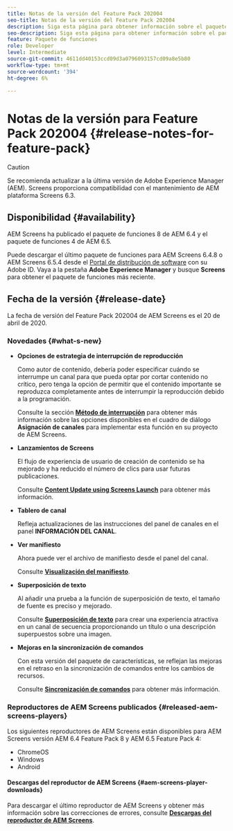 ```yaml
---
title: Notas de la versión del Feature Pack 202004
seo-title: Notas de la versión del Feature Pack 202004
description: Siga esta página para obtener información sobre el paquete de funciones 2004 de AEM Screens publicado el 20 de abril de 2020.
seo-description: Siga esta página para obtener información sobre el paquete de funciones 2004 de AEM Screens publicado el 20 de abril de 2020.
feature: Paquete de funciones
role: Developer
level: Intermediate
source-git-commit: 4611dd40153ccd09d3a0796093157cd09a8e5b80
workflow-type: tm+mt
source-wordcount: '394'
ht-degree: 6%

---
```



# Notas de la versión para Feature Pack 202004 {#release-notes-for-feature-pack}

>[!CAUTION]
>
>Se recomienda actualizar a la última versión de Adobe Experience Manager (AEM). Screens proporciona compatibilidad con el mantenimiento de AEM plataforma Screens 6.3.

## Disponibilidad {#availability}

AEM Screens ha publicado el paquete de funciones 8 de AEM 6.4 y el paquete de funciones 4 de AEM 6.5.

Puede descargar el último paquete de funciones para AEM Screens 6.4.8 o AEM Screens 6.5.4 desde el [Portal de distribución de software](https://experience.adobe.com/#/downloads/content/software-distribution/en/aem.html) con su Adobe ID. Vaya a la pestaña **Adobe Experience Manager** y busque **Screens** para obtener el paquete de funciones más reciente.

## Fecha de la versión {#release-date}

La fecha de versión del Feature Pack 202004 de AEM Screens es el 20 de abril de 2020.

### Novedades {#what-s-new}

* **Opciones de estrategia de interrupción de reproducción**

   Como autor de contenido, debería poder especificar cuándo se interrumpe un canal para que pueda optar por cortar contenido no crítico, pero tenga la opción de permitir que el contenido importante se reproduzca completamente antes de interrumpir la reproducción debido a la programación.

   Consulte la sección **[Método de interrupción](/help/user-guide/channel-assignment.md#interruption-method-channel)** para obtener más información sobre las opciones disponibles en el cuadro de diálogo **Asignación de canales** para implementar esta función en su proyecto de AEM Screens.

* **Lanzamientos de Screens**

   El flujo de experiencia de usuario de creación de contenido se ha mejorado y ha reducido el número de clics para usar futuras publicaciones.

   Consulte **[Content Update using Screens Launch](launches.md)** para obtener más información.

* **Tablero de canal**

   Refleja actualizaciones de las instrucciones del panel de canales en el panel **INFORMACIÓN DEL CANAL**.


* **Ver manifiesto**

   Ahora puede ver el archivo de manifiesto desde el panel del canal.

   Consulte **[Visualización del manifiesto](/help/user-guide/managing-channels.md#view-manifest)**.

* **Superposición de texto**

   Al añadir una prueba a la función de superposición de texto, el tamaño de fuente es preciso y mejorado.

   Consulte **[Superposición de texto](text-overlay.md)** para crear una experiencia atractiva en un canal de secuencia proporcionando un título o una descripción superpuestos sobre una imagen.

* **Mejoras en la sincronización de comandos**

   Con esta versión del paquete de características, se reflejan las mejoras en el retraso en la sincronización de comandos entre los cambios de recursos.

   Consulte **[Sincronización de comandos](using-command-sync.md)** para obtener más información.

### Reproductores de AEM Screens publicados {#released-aem-screens-players}

Los siguientes reproductores de AEM Screens están disponibles para AEM Screens versión AEM 6.4 Feature Pack 8 y AEM 6.5 Feature Pack 4:

* ChromeOS
* Windows
* Android

#### Descargas del reproductor de AEM Screens {#aem-screens-player-downloads}

Para descargar el último reproductor de AEM Screens y obtener más información sobre las correcciones de errores, consulte **[Descargas del reproductor de AEM Screens](https://download.macromedia.com/screens/)**.
